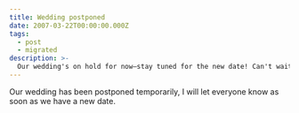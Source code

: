 ```yaml
---
title: Wedding postponed
date: 2007-03-22T00:00:00.000Z
tags:
  - post
  - migrated
description: >-
  Our wedding's on hold for now—stay tuned for the new date! Can't wait to celebrate with you all when the time's right.
---
```


Our wedding has been postponed temporarily, I will let everyone know as soon as we have a new date.

